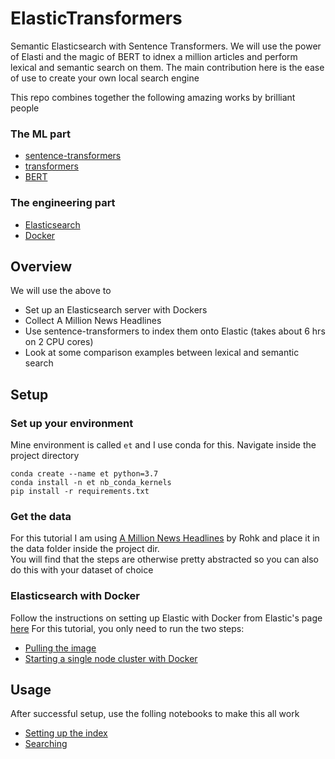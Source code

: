 # ElasticTransformers
Semantic Elasticsearch with Sentence Transformers. We will use the power of Elasti and the magic of BERT to idnex a million articles and perform lexical and semantic search on them. The main contribution here is the ease of use to create your own local search engine

This repo combines together the following amazing works by brilliant people

### The ML part
- [sentence-transformers](https://github.com/UKPLab/sentence-transformers)  
- [transformers](https://github.com/huggingface/transformers)  
- [BERT](https://github.com/google-research/bert)
### The engineering part
- [Elasticsearch](https://www.elastic.co/home)  
- [Docker](https://hub.docker.com)

## Overview
We will use the above to 
- Set up an Elasticsearch server with Dockers
- Collect A Million News Headlines
- Use sentence-transformers to index them onto Elastic (takes about 6 hrs on 2 CPU cores)
- Look at some comparison examples between lexical and semantic search

## Setup
### Set up your environment
Mine environment is called `et` and I use conda for this. Navigate inside the project directory
```
conda create --name et python=3.7  
conda install -n et nb_conda_kernels  
pip install -r requirements.txt
```

### Get the data
For this tutorial I am using [A Million News Headlines](https://www.kaggle.com/therohk/million-headlines "Kaggle A Million News Headlines") by Rohk and place it in the data folder inside the project dir.   
You will find that the steps are otherwise pretty abstracted so you can also do this with your dataset of choice

### Elasticsearch with Docker
Follow the instructions on setting up Elastic with Docker from Elastic's page [here](https://www.elastic.co/guide/en/elasticsearch/reference/current/docker.html)
For this tutorial, you only need to run the two steps:
 - [Pulling the image](https://www.elastic.co/guide/en/elasticsearch/reference/current/docker.html#_pulling_the_image)
 - [Starting a single node cluster with Docker](https://www.elastic.co/guide/en/elasticsearch/reference/current/docker.html#docker-cli-run-dev-mode)

## Usage
After successful setup, use the folling notebooks to make this all work  
- [Setting up the index](../notebooks/Setting_up_ElasticTransformers.ipynb)
- [Searching](../notebooks/Searching_with_ElasticTransformers.ipynb)